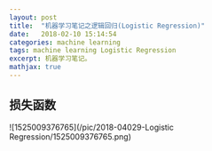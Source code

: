 ```yaml
---
layout: post
title:  "机器学习笔记之逻辑回归(Logistic Regression)"
date:   2018-02-10 15:14:54
categories: machine learning
tags: machine learning Logistic Regression
excerpt: 机器学习笔记。
mathjax: true
---
```




## 损失函数

![1525009376765](/pic/2018-04029-Logistic Regression/1525009376765.png)
